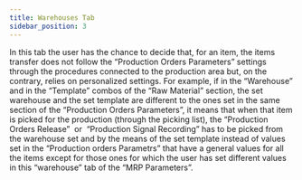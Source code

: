 ```yaml
---
title: Warehouses Tab
sidebar_position: 3
---
```


In this tab the user has the chance to decide that, for an item, the items transfer does not follow the “Production Orders Parameters” settings through the procedures connected to the production area but, on the contrary, relies on personalized settings. For example, if in the “Warehouse” and in the “Template” combos of the “Raw Material” section, the set warehouse and the set template are different to the ones set in the same section of the “Production Orders Parameters”, it means that when that item is picked for the production (through the picking list), the “Production Orders Release”  or  “Production Signal Recording” has to be picked from the warehouse set and by the means of the set template instead of values set in the “Production orders Parametrs” that have a general values for all the items except for those ones for which the user has set different values in this “warehouse” tab of the “MRP Parameters”.







